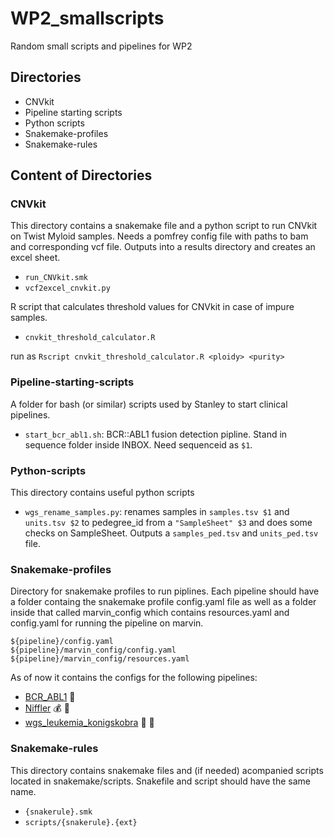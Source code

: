 # WP2_smallscripts
Random small scripts and pipelines for WP2

## Directories
- CNVkit
- Pipeline starting scripts
- Python scripts
- Snakemake-profiles
- Snakemake-rules


## Content of Directories
### CNVkit
This directory contains a snakemake file and a python script to run CNVkit on Twist Myloid samples. Needs a pomfrey config file with paths to bam and corresponding vcf file. Outputs into a results directory and creates an excel sheet.
- `run_CNVkit.smk`
- `vcf2excel_cnvkit.py`

R script that calculates threshold values for CNVkit in case of impure samples.
- `cnvkit_threshold_calculator.R`

run as `Rscript cnvkit_threshold_calculator.R <ploidy> <purity>`

### Pipeline-starting-scripts
A folder for bash (or similar) scripts used by Stanley to start clinical pipelines.
- `start_bcr_abl1.sh`: BCR::ABL1 fusion detection pipline. Stand in sequence folder inside INBOX. Need sequenceid as `$1`.

### Python-scripts
This directory contains useful python scripts
- `wgs_rename_samples.py`: renames samples in `samples.tsv $1` and `units.tsv $2` to pedegree_id from a `"SampleSheet" $3` and does some checks on SampleSheet. Outputs a `samples_ped.tsv` and `units_ped.tsv` file.


### Snakemake-profiles
Directory for snakemake profiles to run piplines. Each pipeline should have a folder containg the snakemake profile config.yaml file as well as a folder inside that called marvin_config which contains resources.yaml and config.yaml for running the pipeline on marvin.
```
${pipeline}/config.yaml
${pipeline}/marvin_config/config.yaml
${pipeline}/marvin_config/resources.yaml
```
As of now it contains the configs for the following pipelines:
- [BCR_ABL1](https://github.com/clinical-genomics-uppsala/bcr_abl_pipeline/) :snake:
- [Niffler](https://github.com/clinical-genomics-uppsala/niffler_small_cnv) :moneybag: :gem:
- [wgs_leukemia_konigskobra](https://github.com/clinical-genomics-uppsala/wgs_leukemia_konigskobra) :crown: :snake:

### Snakemake-rules
This directory contains snakemake files and (if needed) acompanied scripts located in snakemake/scripts. Snakefile and script should have the same name.
- `{snakerule}.smk`
- `scripts/{snakerule}.{ext}`
